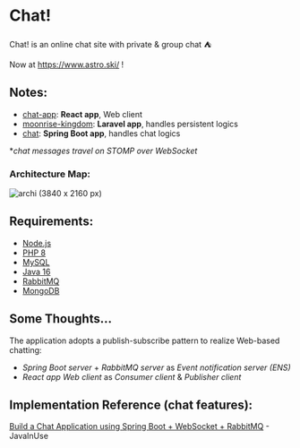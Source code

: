 # Chat!

Chat! is an online chat site with private & group chat :tent:

Now at https://www.astro.ski/ !

## Notes:

- [chat-app](https://github.com/astro2049/chat/tree/main/chat-app): **React app**, Web client
- [moonrise-kingdom](https://github.com/astro2049/chat/tree/main/moonrise-kingdom): **Laravel app**, handles persistent logics
- [chat](https://github.com/astro2049/chat/tree/main/chat): **Spring Boot app**, handles chat logics

**chat messages travel on STOMP over WebSocket*

### Architecture Map:

![archi (3840 x 2160 px)](https://user-images.githubusercontent.com/45759373/162733595-c3e5ba5f-f285-4c18-a8ad-3b25503762b3.png)

## Requirements:

- [Node.js](https://nodejs.org/)
- [PHP 8](https://www.php.net/releases/8.0/en.php)
- [MySQL](https://www.mysql.com/)
- [Java 16](https://adoptopenjdk.net/)
- [RabbitMQ](https://www.rabbitmq.com/)
- [MongoDB](https://www.mongodb.com/)

## Some Thoughts...

The application adopts a publish-subscribe pattern to realize Web-based chatting:

- *Spring Boot server* + *RabbitMQ server* as *Event notification server (ENS)*
- *React app Web client* as *Consumer client* & *Publisher client*

## Implementation Reference (chat features):

[Build a Chat Application using Spring Boot + WebSocket + RabbitMQ](https://www.javainuse.com/spring/boot-websocket-chat) - JavaInUse

